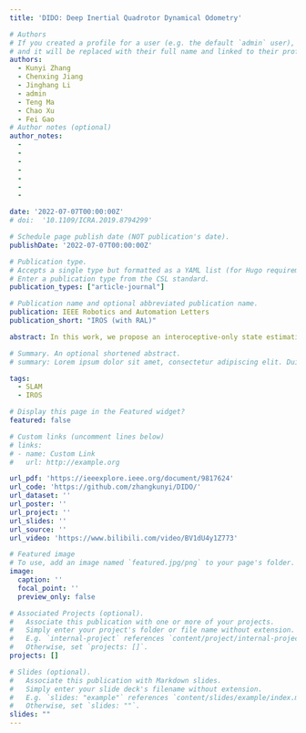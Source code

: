 ```yaml
---
title: 'DIDO: Deep Inertial Quadrotor Dynamical Odometry'

# Authors
# If you created a profile for a user (e.g. the default `admin` user), write the username (folder name) here
# and it will be replaced with their full name and linked to their profile.
authors:
  - Kunyi Zhang
  - Chenxing Jiang
  - Jinghang Li
  - admin
  - Teng Ma
  - Chao Xu
  - Fei Gao
# Author notes (optional)
author_notes:
  -
  -
  - 
  - 
  - 
  - 
  -

date: '2022-07-07T00:00:00Z'
# doi:  '10.1109/ICRA.2019.8794299'

# Schedule page publish date (NOT publication's date).
publishDate: '2022-07-07T00:00:00Z'

# Publication type.
# Accepts a single type but formatted as a YAML list (for Hugo requirements).
# Enter a publication type from the CSL standard.
publication_types: ["article-journal"]

# Publication name and optional abbreviated publication name.
publication: IEEE Robotics and Automation Letters
publication_short: "IROS (with RAL)"

abstract: In this work, we propose an interoceptive-only state estimation system for a quadrotor with deep neural network processing, where the quadrotor dynamics is considered as a perceptive supplement of the inertial kinematics. To improve the precision of multi-sensor fusion, we train cascaded networks on real-world quadrotor flight data to learn IMU kinematic properties, quadrotor dynamic characteristics, and motion states of the quadrotor along with their uncertainty information, respectively. This encoded information empowers us to address the issues of IMU bias stability, quadrotor dynamics, and multi-sensor calibration during sensor fusion. The above multi-source information is fused into a two-stage Extended Kalman Filter (EKF) framework for better estimation. Experiments have demonstrated the advantages of our proposed work over several conventional and learning-based methods.

# Summary. An optional shortened abstract.
# summary: Lorem ipsum dolor sit amet, consectetur adipiscing elit. Duis posuere tellus ac convallis placerat. Proin tincidunt magna sed ex sollicitudin condimentum.

tags:
  - SLAM
  - IROS

# Display this page in the Featured widget?
featured: false

# Custom links (uncomment lines below)
# links:
# - name: Custom Link
#   url: http://example.org

url_pdf: 'https://ieeexplore.ieee.org/document/9817624'
url_code: 'https://github.com/zhangkunyi/DIDO/'
url_dataset: ''
url_poster: ''
url_project: ''
url_slides: ''
url_source: ''
url_video: 'https://www.bilibili.com/video/BV1dU4y1Z773'

# Featured image
# To use, add an image named `featured.jpg/png` to your page's folder.
image:
  caption: ''
  focal_point: ''
  preview_only: false

# Associated Projects (optional).
#   Associate this publication with one or more of your projects.
#   Simply enter your project's folder or file name without extension.
#   E.g. `internal-project` references `content/project/internal-project/index.md`.
#   Otherwise, set `projects: []`.
projects: []

# Slides (optional).
#   Associate this publication with Markdown slides.
#   Simply enter your slide deck's filename without extension.
#   E.g. `slides: "example"` references `content/slides/example/index.md`.
#   Otherwise, set `slides: ""`.
slides: ""
---
```

